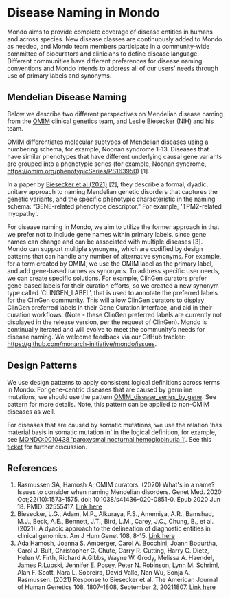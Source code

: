 ---
---
# Disease Naming in Mondo
  
Mondo aims to provide complete coverage of disease entities in humans and across species. New disease classes are continuously added to Mondo as needed, and Mondo team members participate in a community-wide committee of biocurators and clinicians to define disease language. Different communities have different preferences for disease naming conventions and Mondo intends to address all of our users’ needs through use of primary labels and synonyms. 

## Mendelian Disease Naming

Below we describe two different perspectives on Mendelian disease naming from the [OMIM](https://www.omim.org) clinical genetics team, and Leslie Biesecker (NIH) and his team. 

OMIM differentiates molecular subtypes of Mendelian diseases using a numbering schema, for example, Noonan syndrome 1-13. Diseases that have similar phenotypes that have different underlying causal gene variants are grouped into a phenotypic series (for example, Noonan syndrome, [https://omim.org/phenotypicSeries/PS163950)](https://omim.org/phenotypicSeries/PS163950) [1]. 

In a paper by [Biesecker et al (2021)](https://pubmed.ncbi.nlm.nih.gov/33417889/) [2], they describe a formal, dyadic, unitary approach to naming Mendelian genetic disorders that captures the genetic variants, and the specific phenotypic characteristic in the naming schema: “GENE-related phenotype descriptor.” For example, 'TPM2-related myopathy'. 

For disease naming in Mondo, we aim to utilize the former approach in that we prefer not to include gene names within primary labels, since gene names can change and can be associated with multiple diseases [3]. Mondo can support multiple synonyms, which are codified by design patterns that can handle any number of alternative synonyms. For example, for a term created by OMIM, we use the OMIM label as the primary label, and add gene-based names as synonyms. To address specific user needs, we can create specific solutions. For example, ClinGen curators prefer gene-based labels for their curation efforts, so we created a new synonym type called ‘CLINGEN_LABEL’, that is used to annotate the preferred labels for the ClinGen community. This will allow ClinGen curators to display ClinGen preferred labels in their Gene Curation Interface, and aid in their curation workflows. (Note - these ClinGen preferred labels are currently not displayed in the release version, per the request of ClinGen). Mondo is continually iterated and will evolve to meet the community’s needs for disease naming. We welcome feedback via our GitHub tracker: https://github.com/monarch-initiative/mondo/issues. 

## Design Patterns

We use design patterns to apply consistent logical definitions across terms in Mondo. For gene-centric diseases that are caused by germline mutations, we should use the pattern [OMIM_disease_series_by_gene](https://github.com/monarch-initiative/mondo/blob/master/src/patterns/dosdp-patterns/OMIM_disease_series_by_gene.yaml). See pattern for more details. Note, this pattern can be applied to non-OMIM diseases as well.

For diseases that are caused by somatic mutations, we use the relation 'has material basis in somatic mutation in' in the logical definition, for example, see [MONDO:0010438 'paroxysmal nocturnal hemoglobinuria 1'](https://www.ebi.ac.uk/ols/ontologies/mondo/terms?iri=http%3A%2F%2Fpurl.obolibrary.org%2Fobo%2FMONDO_0010438). See this [ticket](https://github.com/monarch-initiative/mondo/issues/4675) for further discussion.

## References

1. Rasmussen SA, Hamosh A; OMIM curators. (2020) What's in a name? Issues to consider when naming Mendelian disorders. Genet Med. 2020 Oct;22(10):1573-1575. doi: 10.1038/s41436-020-0851-0. Epub 2020 Jun 18. PMID: 32555417. [Link here](https://europepmc.org/article/pmc/pmc7521992)
2. Biesecker, L.G., Adam, M.P., Alkuraya, F.S., Amemiya, A.R., Bamshad, M.J., Beck, A.E., Bennett, J.T., Bird, L.M., Carey, J.C., Chung, B., et al. (2021). A dyadic approach to the delineation of diagnostic entities in clinical genomics. Am J Hum Genet 108, 8-15. [Link here](https://www.ncbi.nlm.nih.gov/pmc/articles/PMC7820621/)
3. Ada Hamosh, Joanna S. Amberger, Carol A. Bocchini, Joann Bodurtha, Carol J. Bult, Christopher G. Chute, Garry R. Cutting, Harry C. Dietz, Helen V. Firth, Richard A.Gibbs, Wayne W. Grody, Melissa A. Haendel, James R.Lupski, Jennifer E. Posey, Peter N. Robinson, Lynn M. Schriml, Alan F. Scott, Nara L. Sobreira, David Valle, Nan Wu, Sonja A. Rasmussen. (2021) Response to Biesecker et al. The American Journal of Human Genetics 108, 1807–1808, September 2, 20211807. [Link here](https://www.sciencedirect.com/science/article/pii/S000292972100272X?dgcid=author)



